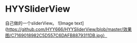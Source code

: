 # HYYSliderView
自己做的一个sliderView。
![Image text](https://github.com/HYY666/HYYSliderView/blob/master/效果图/C7169018982C5D557C6DAFB8879311DB.jpg）
